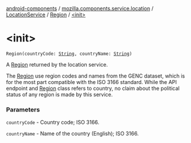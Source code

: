 [android-components](../../../index.md) / [mozilla.components.service.location](../../index.md) / [LocationService](../index.md) / [Region](index.md) / [&lt;init&gt;](./-init-.md)

# &lt;init&gt;

`Region(countryCode: `[`String`](https://kotlinlang.org/api/latest/jvm/stdlib/kotlin/-string/index.html)`, countryName: `[`String`](https://kotlinlang.org/api/latest/jvm/stdlib/kotlin/-string/index.html)`)`

A [Region](index.md) returned by the location service.

The [Region](index.md) use region codes and names from the GENC dataset, which is for the most part
compatible with the ISO 3166 standard. While the API endpoint and [Region](index.md) class refers to
country, no claim about the political status of any region is made by this service.

### Parameters

`countryCode` - Country code; ISO 3166.

`countryName` - Name of the country (English); ISO 3166.